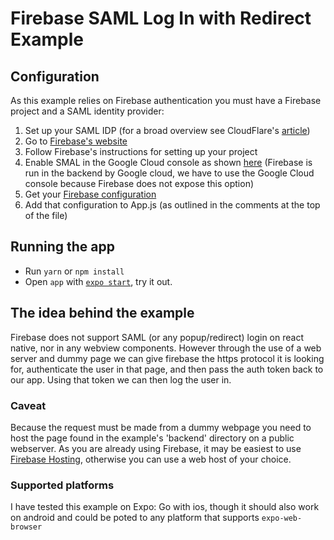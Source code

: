 # Firebase SAML Log In with Redirect Example

## Configuration

As this example relies on Firebase authentication you must have a Firebase project and a SAML identity provider:

1. Set up your SAML IDP (for a broad overview see CloudFlare's [article](https://www.cloudflare.com/learning/access-management/what-is-saml/))
2. Go to [Firebase's website](https://firebase.google.com/products-build)
3. Follow Firebase's instructions for setting up your project
4. Enable SMAL in the Google Cloud console as shown [here](https://cloud.google.com/identity-platform/docs/web/saml) (Firebase is run in the backend by Google cloud, we have to use the Google Cloud console because Firebase does not expose this option)
5. Get your [Firebase configuration](https://firebase.google.com/docs/web/learn-more#config-object)
6. Add that configuration to App.js (as outlined in the comments at the top of the file)

## Running the app

- Run `yarn` or `npm install`
- Open `app` with [`expo start`](https://docs.expo.dev/versions/latest/workflow/expo-cli/), try it out.

## The idea behind the example

Firebase does not support SAML (or any popup/redirect) login on react native, nor in any webview components. However through
the use of a web server and dummy page we can give firebase the https protocol it is looking for, authenticate the user in that
page, and then pass the auth token back to our app. Using that token we can then log the user in.

### Caveat

Because the request must be made from a dummy webpage you need to host the page found in the example's 'backend' directory on a public webserver. As you are already using Firebase, it may be easiest to use [Firebase Hosting](https://firebase.google.com/docs/hosting), otherwise you can use a web host of your choice.

### Supported platforms

I have tested this example on Expo: Go with ios, though it should also work on android and could be poted to any platform that supports `expo-web-browser`